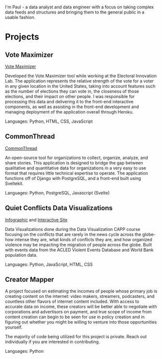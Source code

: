 I'm Paul - a data analyst and data engineer with a focus on taking complex data feeds and structures and bringing them to the general public in a usable fashion. 

# Projects

## Vote Maximizer 

[Vote Maximizer](https://votemaximizer.org/)

Developed the Vote Maximizer tool while working at the Electoral Innovation Lab. The application represents the relative strength of the vote for a voter in any given location in the United States, taking into account features such as the number of elections they can vote in, the closeness of those elections, and their impact on other people. I was responsible for processing this data and delivering it to the front-end interactive components, as well as assisting in the front-end development and managing deployment of the application overall through Heroku.

Languages: Python, HTML, CSS, JavaScript

## CommonThread

[CommonThread](commonthread.works)

An open-source tool for organizations to collect, organize, analyze, and share stories. This application is designed to bridge the gap between qualitative and quantitative data for organizations in a very easy to use format that requires little technical expertise to operate. The application functions off of Django with PostgreSQL, and a front-end built using Sveltekit.

Languages: Python, PostgreSQL, Javascript (Svelte)

## Quiet Conflicts Data Visualizations

[Infographic](https://github.com/PJSuoc/quiet-conflicts/blob/main/static_final/static_final.pdf) and [Interactive Site](https://pjsuoc.github.io/conflict-migration/)

Data Visualizations done during the Data Visualization CAPP course focusing on the conflicts that are rarely in the news cycle across the globe- how intense they are, what kinds of conflicts they are, and how organized violence may be impacting the migration of people across the globe. Built with events data from the ACLED Violent Events Database and World Bank population data.

Languages: Python, JavaScript, HTML, CSS

## Creator Mapper

A project focused on estimating the incomes of people whose primary job is creating content on the internet: video makers, streamers, podcasters, and countless other flavors of internet content included. With access to accurate data on income, these creators will be better able to negotiate with corporations and advertisors on payment, and true scope of income from content creation can begin to be seen for use in policy creation and in figuring out whether you might be willing to venture into those opportunities yourself.

The majority of code being utilized for this project is private. Reach out individually if you are interested in contributing.

Languages: Python
